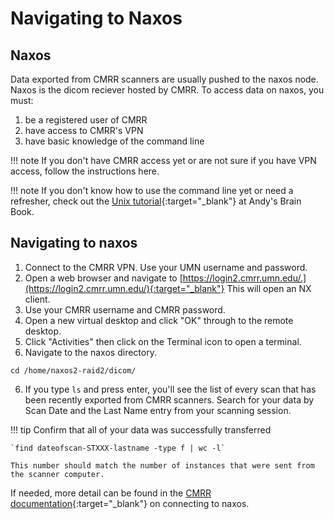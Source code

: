 # Navigating to Naxos

## Naxos
Data exported from CMRR scanners are usually pushed to the naxos node. Naxos is the dicom reciever hosted by CMRR. To access data on naxos, you must:

1. be a registered user of CMRR 
2. have access to CMRR's VPN 
3. have basic knowledge of the command line

!!! note
    If you don't have CMRR access yet or are not sure if you have VPN access, follow the instructions here. 

!!! note
    If you don't know how to use the command line yet or need a refresher, check out the [Unix tutorial](https://andysbrainbook.readthedocs.io/en/latest/unix/Unix_Intro.html){:target="_blank"} at Andy's Brain Book. 

## Navigating to naxos

1. Connect to the CMRR VPN. Use your UMN username and password. 
2. Open a web browser and navigate to [https://login2.cmrr.umn.edu/.](https://login2.cmrr.umn.edu/){:target="_blank"} This will open an NX client. 
3. Use your CMRR username and CMRR password. 
4. Open a new virtual desktop and click "OK" through to the remote desktop. 
5. Click "Activities" then click on the Terminal icon to open a terminal. 
6. Navigate to the naxos directory. 

`cd /home/naxos2-raid2/dicom/`

6. If you type `ls` and press enter, you'll see the list of every scan that has been recently exported from CMRR scanners. Search for your data by Scan Date and the Last Name entry from your scanning session. 

!!! tip
    Confirm that all of your data was successfully transferred

    `find dateofscan-STXXX-lastname -type f | wc -l`

    This number should match the number of instances that were sent from the scanner computer. 

If needed, more detail can be found in the [CMRR documentation](https://www.cmrr.umn.edu/computeruser/nc-cms/content/upload/C104-05%20-%20Connecting%20Macs%20to%20CMRR%20servers%20with%20NX%201.4.pdf){:target="_blank"} on connecting to naxos. 
